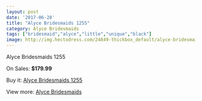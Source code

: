 ```yaml
---
layout: post
date: '2017-06-28'
title: "Alyce Bridesmaids 1255"
category: Alyce Bridesmaids
tags: ["bridesmaid","alyce","little","unique","black"]
image: http://img.hectodress.com/24849-thickbox_default/alyce-bridesmaids-1255.jpg
---
```

Alyce Bridesmaids 1255

On Sales: **$179.99**
<a href="https://www.hectodress.com/bridesmaid-dresses-alyce-bridesmaids/11393-alyce-bridesmaids-1255.html"><amp-img layout="responsive" width="600" height="600" src="//img.hectodress.com/24849-thickbox_default/alyce-bridesmaids-1255.jpg" alt="Alyce Bridesmaids 1255 0" /></a>
<a href="https://www.hectodress.com/bridesmaid-dresses-alyce-bridesmaids/11393-alyce-bridesmaids-1255.html"><amp-img layout="responsive" width="600" height="600" src="//img.hectodress.com/24850-thickbox_default/alyce-bridesmaids-1255.jpg" alt="Alyce Bridesmaids 1255 1" /></a>

Buy it: [Alyce Bridesmaids 1255](https://www.hectodress.com/bridesmaid-dresses-alyce-bridesmaids/11393-alyce-bridesmaids-1255.html "Alyce Bridesmaids 1255")

View more: [Alyce Bridesmaids](https://www.hectodress.com/181-bridesmaid-dresses-alyce-bridesmaids "Alyce Bridesmaids")